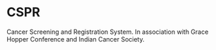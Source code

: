 # CSPR
Cancer Screening and Registration System. In association with Grace Hopper Conference and Indian Cancer Society.
